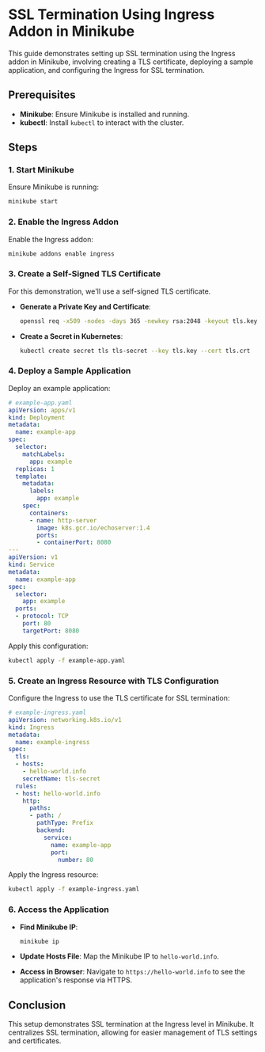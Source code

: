 
# SSL Termination Using Ingress Addon in Minikube

This guide demonstrates setting up SSL termination using the Ingress addon in Minikube, involving creating a TLS certificate, deploying a sample application, and configuring the Ingress for SSL termination.

## Prerequisites
- **Minikube**: Ensure Minikube is installed and running.
- **kubectl**: Install `kubectl` to interact with the cluster.

## Steps

### 1. Start Minikube
Ensure Minikube is running:

```bash
minikube start
```

### 2. Enable the Ingress Addon
Enable the Ingress addon:

```bash
minikube addons enable ingress
```

### 3. Create a Self-Signed TLS Certificate
For this demonstration, we'll use a self-signed TLS certificate.

- **Generate a Private Key and Certificate**:

  ```bash
  openssl req -x509 -nodes -days 365 -newkey rsa:2048 -keyout tls.key -out tls.crt -subj "/CN=hello-world.info/O=hello-world.info"
  ```

- **Create a Secret in Kubernetes**:

  ```bash
  kubectl create secret tls tls-secret --key tls.key --cert tls.crt
  ```

### 4. Deploy a Sample Application
Deploy an example application:

```yaml
# example-app.yaml
apiVersion: apps/v1
kind: Deployment
metadata:
  name: example-app
spec:
  selector:
    matchLabels:
      app: example
  replicas: 1
  template:
    metadata:
      labels:
        app: example
    spec:
      containers:
      - name: http-server
        image: k8s.gcr.io/echoserver:1.4
        ports:
        - containerPort: 8080
---
apiVersion: v1
kind: Service
metadata:
  name: example-app
spec:
  selector:
    app: example
  ports:
  - protocol: TCP
    port: 80
    targetPort: 8080
```

Apply this configuration:

```bash
kubectl apply -f example-app.yaml
```

### 5. Create an Ingress Resource with TLS Configuration
Configure the Ingress to use the TLS certificate for SSL termination:

```yaml
# example-ingress.yaml
apiVersion: networking.k8s.io/v1
kind: Ingress
metadata:
  name: example-ingress
spec:
  tls:
  - hosts:
    - hello-world.info
    secretName: tls-secret
  rules:
  - host: hello-world.info
    http:
      paths:
      - path: /
        pathType: Prefix
        backend:
          service:
            name: example-app
            port:
              number: 80
```

Apply the Ingress resource:

```bash
kubectl apply -f example-ingress.yaml
```

### 6. Access the Application
- **Find Minikube IP**: 

  ```bash
  minikube ip
  ```

- **Update Hosts File**: Map the Minikube IP to `hello-world.info`.

- **Access in Browser**: Navigate to `https://hello-world.info` to see the application's response via HTTPS.

## Conclusion
This setup demonstrates SSL termination at the Ingress level in Minikube. It centralizes SSL termination, allowing for easier management of TLS settings and certificates.

